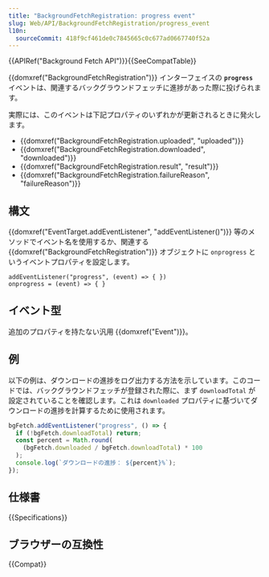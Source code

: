 ```yaml
---
title: "BackgroundFetchRegistration: progress event"
slug: Web/API/BackgroundFetchRegistration/progress_event
l10n:
  sourceCommit: 418f9cf461de0c7845665c0c677ad0667740f52a
---
```


{{APIRef("Background Fetch API")}}{{SeeCompatTable}}

{{domxref("BackgroundFetchRegistration")}} インターフェイスの **`progress`** イベントは、関連するバックグラウンドフェッチに進捗があった際に投げられます。

実際には、このイベントは下記プロパティのいずれかが更新されるときに発火します。

- {{domxref("BackgroundFetchRegistration.uploaded", "uploaded")}}
- {{domxref("BackgroundFetchRegistration.downloaded", "downloaded")}}
- {{domxref("BackgroundFetchRegistration.result", "result")}}
- {{domxref("BackgroundFetchRegistration.failureReason", "failureReason")}}

## 構文

{{domxref("EventTarget.addEventListener", "addEventListener()")}} 等のメソッドでイベント名を使用するか、関連する {{domxref("BackgroundFetchRegistration")}} オブジェクトに `onprogress` というイベントプロパティを設定します。

```js-nolint
addEventListener("progress", (event) => { })
onprogress = (event) => { }
```

## イベント型

追加のプロパティを持たない汎用 {{domxref("Event")}}。

## 例

以下の例は、ダウンロードの進捗をログ出力する方法を示しています。このコードでは、バックグラウンドフェッチが登録された際に、まず `downloadTotal` が設定されていることを確認します。これは `downloaded` プロパティに基づいてダウンロードの進捗を計算するために使用されます。

```js
bgFetch.addEventListener("progress", () => {
  if (!bgFetch.downloadTotal) return;
  const percent = Math.round(
    (bgFetch.downloaded / bgFetch.downloadTotal) * 100
  );
  console.log(`ダウンロードの進捗： ${percent}%`);
});
```

## 仕様書

{{Specifications}}

## ブラウザーの互換性

{{Compat}}
